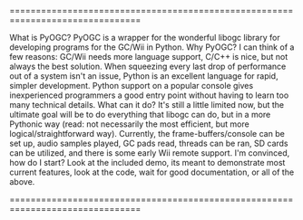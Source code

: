 

===============================================================================

What is PyOGC?
	  PyOGC is a wrapper for the wonderful libogc library for developing
	programs for the GC/Wii in Python.
Why PyOGC?
	  I can think of a few reasons: GC/Wii needs more language support,
	C/C++ is nice, but not always the best solution.  When squeezing every
	last drop of performance out of a system isn't an issue, Python is an
	excellent language for rapid, simpler development.  Python support on a
	popular console gives inexperienced programmers a good entry point
	without having to learn too many technical details.
What can it do?
	  It's still a little limited now, but the ultimate goal will be to do
	everything that libogc can do, but in a more Pythonic way (read: not
	necessarily the most efficient, but more logical/straightforward way).
	Currently, the frame-buffers/console can be set up, audio samples
	played, GC pads read, threads can be ran, SD cards can be utilized, and
	there is some early Wii remote support.
I'm convinced, how do I start?
	  Look at the included demo, its meant to demonstrate most current
	features, look at the code, wait for good documentation, or all of the
	above.

===============================================================================
